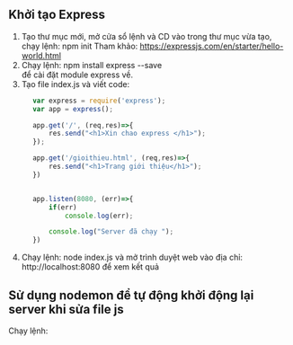 ## Khởi tạo Express
1. Tạo thư mục mới, mở cửa sổ lệnh và CD vào trong thư mục vừa tạo, chạy lệnh:  npm init 
Tham khảo: https://expressjs.com/en/starter/hello-world.html 
2. Chạy lệnh: npm install express --save  
 để cài đặt module express về.
3. Tạo file index.js và viết code:

```javascript
      var express = require('express');
      var app = express();

      app.get('/', (req,res)=>{
          res.send("<h1>Xin chao express </h1>");
      });

      app.get('/gioithieu.html', (req,res)=>{
          res.send("<h1>Trang giới thiệu</h1>");
      })


      app.listen(8080, (err)=>{
          if(err)
              console.log(err);

          console.log("Server đã chạy ");
      })
```
4. Chạy lệnh: node index.js và mở   trình duyệt web vào địa chỉ: http://localhost:8080 để xem kết quả

## Sử dụng nodemon để tự động khởi động lại server khi sửa file js

Chạy lệnh:
``` npm install nodemon 
```
